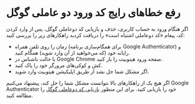 
# رفع خطاهای رایج کد ورود دو عاملی گوگل

اگر هنگام ورود به حساب کاربری، حذف و بازیابی کد دوعاملی گوگل، پس از وارد کردن کد، پیغام «کد دوعاملی اشتباه است» را دریافت کردید راهکارهای زیر را بررسی کنید:

- 	زمان را روی تلفن همراه (برای همگام‌سازی برنامه Google Authenticator) و رایانه خود (که می‌خواهید از آن وارد شوید) همگام کنید.
- 	با حالت ناشناس در Google Chrome  صفحه ورود هیتوبیت را باز کنید.
- 	کش و کوکی‌های مرورگر خود را پاک کنید.
- 	اگر مشکل شما حل نشد از طریق اپلیکیشن هیتوبیت وارد شوید.


اگر هیچ یک از راهکارهای بالا نتوانست مشکل شما را حل کند، پیشنهاد می‌کنیم Google Authenticator خود را بازیابی کنید. برای این منظور
  [بازیابی کد دوعاملی گوگل](https://github.com/HitoBitCo/FAQDocs/blob/main/Security/SequritySettings/Two-FactorAutenticathion/ResetTwo-FactorAuthentication.md) را مطالعه کنید.
